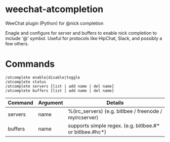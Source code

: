 # weechat-atcompletion
WeeChat plugin (Python) for @nick completion

Enagle and configure for server and buffers to enable nick completion to include '@' symbol. Useful for protocols like HipChat, Slack, and possibly a few others.

# Commands
```
/atcomplete enable|disable|toggle
/atcomplete status
/atcomplete servers [list | add name | del name]
/atcomplete buffers [list | add name | del name]
```

| Command | Argument | Details |
| ------- | -------- | ----------- |
| servers | name     | %(irc_servers) (e.g. bitlbee / freenode / myircserver) |
| buffers | name     | supports simple regex. (e.g. bitlbee.#* or bitlbee.#hc*) |

